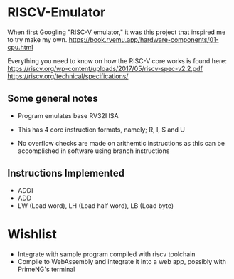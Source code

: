 # RISCV-Emulator

When first Googling "RISC-V emulator," it was this project that inspired me to try make my own.
https://book.rvemu.app/hardware-components/01-cpu.html

Everything you need to know on how the RISC-V core works is found here:
https://riscv.org/wp-content/uploads/2017/05/riscv-spec-v2.2.pdf
https://riscv.org/technical/specifications/

## Some general notes

* Program emulates base RV32I ISA
* This has 4 core instruction formats, namely; R, I, S and U

* No overflow checks are made on arithemtic instructions as this can be accomplished in software using branch instructions

## Instructions Implemented

* ADDI
* ADD
* LW (Load word), LH (Load half word), LB (Load byte)

# Wishlist

* Integrate with sample program compiled with riscv toolchain
* Compile to WebAssembly and integrate it into a web app, possibly with PrimeNG's terminal
